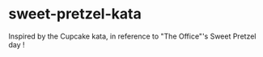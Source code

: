 # sweet-pretzel-kata
Inspired by the Cupcake kata, in reference to "The Office"'s Sweet Pretzel day !
